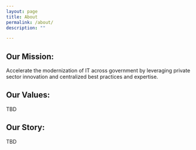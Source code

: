 ```yaml
---
layout: page
title: About
permalink: /about/
description: ""

---
```


## Our Mission:

Accelerate the modernization of IT across government by leveraging private sector innovation and centralized best practices and expertise.

## Our Values:
TBD

## Our Story:
TBD
